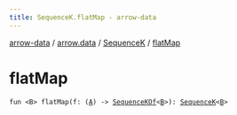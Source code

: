 ```yaml
---
title: SequenceK.flatMap - arrow-data
---
```


[arrow-data](../../index.html) / [arrow.data](../index.html) / [SequenceK](index.html) / [flatMap](./flat-map.html)

# flatMap

`fun <B> flatMap(f: (`[`A`](index.html#A)`) -> `[`SequenceKOf`](../-sequence-k-of.html)`<`[`B`](flat-map.html#B)`>): `[`SequenceK`](index.html)`<`[`B`](flat-map.html#B)`>`